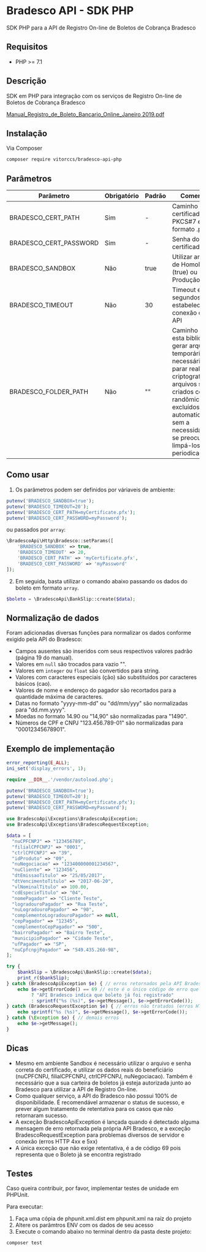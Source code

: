 # Bradesco API - SDK PHP
SDK PHP para a API de Registro On-line de Boletos de Cobrança Bradesco

## Requisitos
* PHP >= 7.1

## Descrição
SDK em PHP para integração com os serviços de Registro On-line de Boletos de Cobrança Bradesco

[Manual_Registro_de_Boleto_Bancario_Online_Janeiro 2019.pdf](https://github.com/vitorccs/bradesco-api-php/files/4225281/Manual_Registro_de_Boleto_Bancario_Online_Janeiro.2019.pdf)

## Instalação
Via Composer
```bash
composer require vitorccs/bradesco-api-php
```


## Parâmetros
Parâmetro | Obrigatório | Padrão | Comentário
------------ | ------------- | ------------- | -------------
BRADESCO_CERT_PATH | Sim | - | Caminho do certificado PKCS#7 em formato .pfx
BRADESCO_CERT_PASSWORD | Sim | - | Senha do certificado
BRADESCO_SANDBOX | Não | true | Utilizar ambiente de Homologação (true) ou Produção (false)
BRADESCO_TIMEOUT | Não | 30 | Timeout em segundos para estabelecer conexão com a API
BRADESCO_FOLDER_PATH | Não | "" | Caminho para esta biblioteca gerar arquivos temporários, necessários parar realizar a criptografia. Os arquivos são criados com hash randômica e excluídos automaticamente, sem a necessidade de se preocupar em limpá-los periodicamente.

## Como usar
1) Os parâmetros podem ser definidos por váriaveis de ambiente:
```php
putenv('BRADESCO_SANDBOX=true');
putenv('BRADESCO_TIMEOUT=20');
putenv('BRADESCO_CERT_PATH=myCertificate.pfx');
putenv('BRADESCO_CERT_PASSWORD=myPassword');
```

ou passados por `array`:
```php
\BradescoApi\Http\Bradesco::setParams([
    'BRADESCO_SANDBOX' => true,
    'BRADESCO_TIMEOUT' => 20,
    'BRADESCO_CERT_PATH' => 'myCertificate.pfx',
    'BRADESCO_CERT_PASSWORD' => 'myPassword'
]);
```

2) Em seguida, basta utilizar o comando abaixo passando os dados do boleto em formato `array`.
```php
$boleto = \BradescoApi\BankSlip::create($data);
```

## Normalização de dados
Foram adicionadas diversas funções para normalizar os dados conforme exigido pela API do Bradesco:
* Campos ausentes são inseridos com seus respectivos valores padrão (página 19 do manual).
* Valores em `null` são trocados para vazio "".
* Valores em `integer` ou `float` são convertidos para string.
* Valores com caracteres especiais (ção) são substituídos por caracteres básicos (cao).
* Valores de nome e endereço do pagador são recortados para a quantidade máxima de caracteres.
* Datas no formato "yyyy-mm-dd" ou "dd/mm/yyy" são normalizadas para "dd.mm.yyyy".
* Moedas no formato 14.90 ou "14,90" são normalizadas para "1490".
* Números de CPF e CNPJ "123.456.789-01" são normalizadas para "00012345678901".

## Exemplo de implementação

```php
error_reporting(E_ALL);
ini_set('display_errors', 1);

require __DIR__.'/vendor/autoload.php';

putenv('BRADESCO_SANDBOX=true');
putenv('BRADESCO_TIMEOUT=20');
putenv('BRADESCO_CERT_PATH=myCertificate.pfx');
putenv('BRADESCO_CERT_PASSWORD=myPassword');

use BradescoApi\Exceptions\BradescoApiException;
use BradescoApi\Exceptions\BradescoRequestException;

$data = [
  "nuCPFCNPJ" => "123456789",
  "filialCPFCNPJ" => "0001",
  "ctrlCPFCNPJ" => "39",
  "idProduto" => "09",
  "nuNegociacao" => "123400000001234567",
  "nuCliente" => "123456",
  "dtEmissaoTitulo" => "25/05/2017",
  "dtVencimentoTitulo" => "2017-06-20",
  "vlNominalTitulo" => 100.00,
  "cdEspecieTitulo" => "04",
  "nomePagador" => "Cliente Teste",
  "logradouroPagador" => "Rua Teste",
  "nuLogradouroPagador" => "90",
  "complementoLogradouroPagador" => null,
  "cepPagador" => "12345",
  "complementoCepPagador" => "500",
  "bairroPagador" => "Bairro Teste",
  "municipioPagador" => "Cidade Teste",
  "ufPagador" => "SP",
  "nuCpfcnpjPagador" => "549.435.260-98",
];

try {
    $bankSlip = \BradescoApi\BankSlip::create($data);
    print_r($bankSlip);
} catch (BradescoApiException $e) { // erros retornados pela API Bradesco
    echo $e->getErrorCode() == 69 // este é o único código de erro que não exige tratativa
         ? "API Bradesco indica que boleto já foi registrado"
         : sprintf("%s (%s)", $e->getMessage(), $e->getErrorCode());
} catch (BradescoRequestException $e) { // erros não tratados (erros HTTP 4xx e 5xx)
    echo sprintf("%s (%s)", $e->getMessage(), $e->getErrorCode());
} catch (\Exception $e) { // demais erros
    echo $e->getMessage();
}
```

## Dicas
* Mesmo em ambiente Sandbox é necessário utilizar o arquivo e senha correta do certificado, e utilizar os dados reais do beneficiário (nuCPFCNPJ, filialCPFCNPJ, ctrlCPFCNPJ, nuNegociacao). Também é necessário que a sua carteira de boletos já esteja autorizada junto ao Bradesco para utilizar a API de Registro On-line.
* Como qualquer serviço, a API do Bradesco não possui 100% de disponibilidade. É recomendável armazenar o status de sucesso, e prever algum tratamento de retentativa para os casos que não retornaram sucesso.
* A exceção BradescoApiException é lançada quando é detectado alguma mensagem de erro retornada pela própria API Bradesco, e a exceção BradescoRequestException para problemas diversos de servidor e conexão (erros HTTP 4xx e 5xx) 
* A única exceção que não exige retentativa, é a de código 69 pois representa que o Boleto já se encontra registrado 

## Testes
Caso queira contribuir, por favor, implementar testes de unidade em PHPUnit.

Para executar:
1) Faça uma cópia de phpunit.xml.dist em phpunit.xml na raíz do projeto
2) Altere os parâmtros ENV com os dados de seu acesso
3) Execute o comando abaixo no terminal dentro da pasta deste projeto:

```bash
composer test
```
